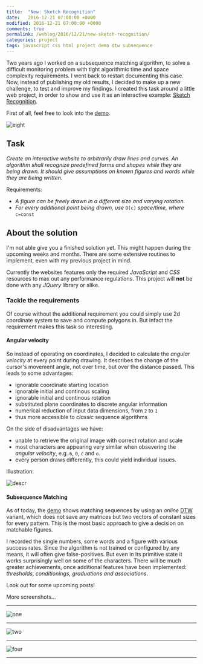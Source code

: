 ```yaml
---
title:  "New: Sketch Recognition"
date:   2016-12-21 07:00:00 +0000
modified: 2016-12-21 07:00:00 +0000 
comments: true
permalink: /weblog/2016/12/21/new-sketch-recognition/
categories: project 
tags: javascript css html project demo dtw subsequence
---
```


Two years ago I worked on a subsequence matching algorithm, to solve a difficult monitoring problem with tight algorithmic time and space complexity requirements. I went back to restart documenting this case. Now, instead of publishing my old results, I decided to make up a new challenge, to test and improve my findings. I created this task around a little web project, in order to show and use it as an interactive example: [Sketch Recognition][sketch].

<!--more-->

First of all, feel free to look into the [demo][demo].

![eight][image8]


## Task

*Create an interactive website to arbitrarily draw lines and curves. An algorithm shall recognize predefined forms and shapes while they are being drawn. It should give assumptions on known figures and words while they are being written.*

Requirements:

 - *A figure can be freely drawn in a different size and varying rotation.*
 - *For every additional point being drawn, use* `O(c)` *space/time, where* `c=const`


## About the solution

I'm not able give you a finished solution yet. This might happen during the upcoming weeks and months. There are some extensive routines to implement, even with my previous project in mind.

Currently the websites features only the required *JavaScript* and *CSS* resources to max out any performance regulations. This project will **not** be done with any *JQuery* library or alike.


### Tackle the requirements

Of course without the additional requirement you could simply use 2d coordinate system to save and compute polygons in. But infact the requirement makes this task so interesting.


#### Angular velocity

So instead of operating on coordinates, I decided to calculate the *angular velocity* at every point during drawing. It describes the change of the cursor's movement angle, not over time, but over the distance passed. This leads to some advantages:

 - ignorable coordinate starting location
 - ignorable initial and continous scaling
 - ignorable initial and continous rotation
 - substituted plane coordinates to discrete angular information
 - numerical reduction of input data dimensions, from `2` to `1`
 - thus more accessible to *classic* sequence algorithms

On the side of disadvantages we have:

 - unable to retrieve the original image with correct rotation and scale
 - most characters are appearing very similar when obsevering the *angular velocity*, e.g. `6`, `0`, `c` and `o`.
 - every person draws differently, this could yield individual issues.

Illustration:

![descr][angular]

 
#### Subsequence Matching

As of today, the [demo][demo] shows matching sequences by using an *online* [DTW][dtw-wiki] variant, which does not save any matrices but two vectors of constant sizes for every pattern. This is the most basic approach to give a decision on matchable figures.

I recorded the single numbers, some words and a figure with various success rates. Since the algorithm is not trained or configured by any means, it will often give false-positives. But even in its primitive state it works surprisingly well on some of the characters. There will be much greater achievements, once additional features have been implemented: *thresholds, conditionings, graduations and associations*.

Look out for some upcoming posts!


More screenshots...

--- 

![one][image1]

--- 

![two][image2]

--- 

![four][image4]

--- 


[sketch]: https://github.com/newtork/sketch-recognition
[demo]: http://newtork.de/sketch-recognition/01-userinput-canvas/canvas.html
[dtw-wiki]: https://en.wikipedia.org/wiki/Dynamic_time_warping
[image1]: /content-images/sketch04.png
[image2]: /content-images/sketch02.png
[image4]: /content-images/sketch03.png
[image8]: /content-images/sketch01.png
[angular]: /content-images/sketch00.png